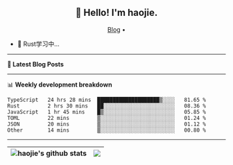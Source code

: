 <h2 align="center">👋 Hello! I'm haojie.</h2>
<p align="center">
  <a href="https://aoyouer.com">Blog</a> •
</p>


- 🔭 Rust学习中...


-------

**📝 Latest Blog Posts**


-------

📊 **Weekly development breakdown**
<!--START_SECTION:waka-->

```text
TypeScript   24 hrs 28 mins  ████████████████████▒░░░░   81.65 %
Rust         2 hrs 30 mins   ██░░░░░░░░░░░░░░░░░░░░░░░   08.36 %
JavaScript   1 hr 45 mins    █▒░░░░░░░░░░░░░░░░░░░░░░░   05.85 %
TOML         22 mins         ▒░░░░░░░░░░░░░░░░░░░░░░░░   01.24 %
JSON         20 mins         ▒░░░░░░░░░░░░░░░░░░░░░░░░   01.12 %
Other        14 mins         ▒░░░░░░░░░░░░░░░░░░░░░░░░   00.80 %
```

<!--END_SECTION:waka-->

-------



| <img align="center" src="https://github-readme-stats.vercel.app/api?username=haojie06&show_icons=true&theme=graywhite&show_icons=true&count_private=true&include_all_commits=true&hide_border=true" alt="haojie's github stats" /> | <img align="center" src="https://github-readme-stats.vercel.app/api/top-langs/?username=haojie06&layout=compact&theme=graywhite&hide_border=true&hide=css,html" /> |
| ------------- | ------------- |


